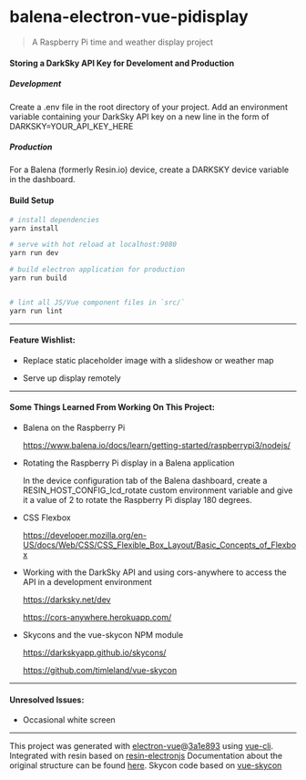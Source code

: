 # balena-electron-vue-pidisplay

> A Raspberry Pi time and weather display project

#### Storing a DarkSky API Key for Develoment and Production

##### Development
Create a .env file in the root directory of your project. Add an environment variable containing your DarkSky API key on a new line in the form of DARKSKY=YOUR_API_KEY_HERE

##### Production
For a Balena (formerly Resin.io) device, create a DARKSKY device variable in the dashboard.
#### Build Setup

``` bash
# install dependencies
yarn install

# serve with hot reload at localhost:9080
yarn run dev

# build electron application for production
yarn run build


# lint all JS/Vue component files in `src/`
yarn run lint

```

---

#### Feature Wishlist:

- Replace static placeholder image with a slideshow or weather map

- Serve up display remotely

---

#### Some Things Learned From Working On This Project:

- Balena on the Raspberry Pi

  https://www.balena.io/docs/learn/getting-started/raspberrypi3/nodejs/
  
- Rotating the Raspberry Pi display in a Balena application

  In the device configuration tab of the Balena dashboard, create a RESIN_HOST_CONFIG_lcd_rotate custom environment variable and give it a value of 2 to rotate the Raspberry Pi display 180 degrees.
  
- CSS Flexbox

  https://developer.mozilla.org/en-US/docs/Web/CSS/CSS_Flexible_Box_Layout/Basic_Concepts_of_Flexbox
  
- Working with the DarkSky API and using cors-anywhere to access the API in a development environment

  https://darksky.net/dev

  https://cors-anywhere.herokuapp.com/
  
- Skycons and the vue-skycon NPM module

  https://darkskyapp.github.io/skycons/
  
  https://github.com/timleland/vue-skycon
  

---

#### Unresolved Issues:

- Occasional white screen

---

This project was generated with [electron-vue](https://github.com/SimulatedGREG/electron-vue)@[3a1e893](https://github.com/SimulatedGREG/electron-vue/tree/3a1e893e10e8dcfb4c5e5580810ed70f74b3a83e) using [vue-cli](https://github.com/vuejs/vue-cli).
Integrated with resin based on [resin-electronjs](https://github.com/resin-io/resin-electronjs)
Documentation about the original structure can be found [here](https://simulatedgreg.gitbooks.io/electron-vue/content/index.html).
Skycon code based on [vue-skycon](https://github.com/timleland/vue-skycon)
